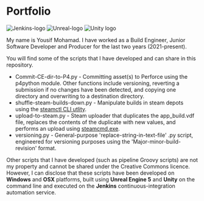 # Portfolio
<picture>
  <img alt="Jenkins-logo" src="https://octoperf.com/img/integrations/jenkins-icon.png">
</picture>

<picture>
  <img alt="Unreal-logo" src="https://images.g2crowd.com/uploads/product/image/size_154_by_154/size_154_by_154_09cf52602770b9535b6e2aff09dbf627/unreal-engine.png">
</picture>

<picture>
  <img alt="Unity logo" src="https://bestwinsoft.com/images/stories/flexicontent/item_474_field_15/l_unity_3d_icon.png">
</picture>

My name is Yousif Mohamad. I have worked as a Build Engineer, Junior Software Developer and Producer for the last two years (2021-present).

You will find some of the scripts that I have developed and can share in this repository. 
- Commit-CE-dir-to-P4.py - Committing asset(s) to Perforce using the p4python module. Other functions include versioning, reverting a submission if no changes have been detected, and copying one directory and overwriting to a destination directory.
- shuffle-steam-builds-down.py - Manipulate builds in steam depots using the [steamctl CLI utlity](https://github.com/ValvePython/steamctl). 
- upload-to-steam.py - Steam uploader that duplicates the app_build.vdf file, replaces the contents of the duplicate with new values, and performs an upload using [steamcmd.exe](https://developer.valvesoftware.com/wiki/SteamCMD).
- versioning.py - General-purpose 'replace-string-in-text-file' .py script, engineered for versioning purposes using the 'Major-minor-build-revision' format.

Other scripts that I have developed (such as pipeline Groovy scripts) are not my property and cannot be shared under the Creative Commons licence. However, I can disclose that these scripts have been developed on **Windows** and **OSX** platforms, built using **Unreal Engine 5** and **Unity** on the command line and executed on the **Jenkins** continuous-integration automation service.
